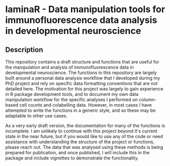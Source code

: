 # laminaR - Data manipulation tools for immunofluorescence data analysis in developmental neuroscience

## Description

This repository contains a draft structure and functions that are useful for the manipulation and analysis of immunofluorescence data in developmental neuroscience. The functions in this repository are largely built around a personal data analysis workflow that  I developed during my PhD project and rely on specific data formatting conventions that are not detailed here.
The motivation for this project was largely to gain experience in R package development tools, and to document my own data manipulation workflow for the specific analyses I performed on column-based cell counts and colabelling data. However, in most cases I have attempted to write the functions in a generic style, and so these may be adaptable to other use cases.

As a very early draft version, the documentation for many of the functions is incomplete. I am unlikely to continue with this project beyond it's current state in the near future, but if you would like to use any of the code or need assistance with understanding the structure of the project or functions, please reach out.
The data that was analysed using these methods is being prepared for publication, and once published, I will include this in the package and include vignettes to demonstrate the functionality.
